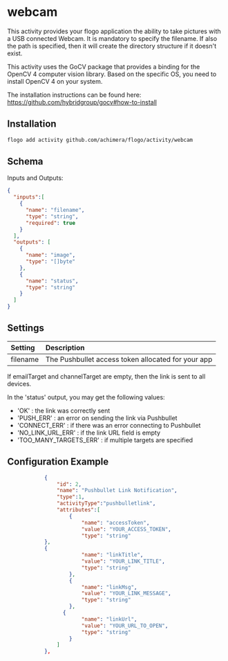 # webcam
This activity provides your flogo application the ability to take pictures with a USB connected Webcam.
It is mandatory to specify the filename. If also the path is specified, then it will create the directory structure if it doesn't exist.

This activity uses the GoCV package that provides a binding for the OpenCV 4 computer vision library. Based
on the specific OS, you need to install OpenCV 4 on your system. 

The installation instructions can be found here: https://github.com/hybridgroup/gocv#how-to-install

## Installation

```bash
flogo add activity github.com/achimera/flogo/activity/webcam
```

## Schema
Inputs and Outputs:

```json
{
  "inputs":[
    {
      "name": "filename",
      "type": "string",
      "required": true
    }
  ],
  "outputs": [
    {
      "name": "image",
      "type": "[]byte"
    },
  	{
      "name": "status",
      "type": "string"
    }
  ]
}
```
## Settings
| Setting      | Description    |
|:-------------|:---------------|        
| filename   | The Pushbullet access token allocated for your app |


If emailTarget and channelTarget are empty, then the link is sent to all devices. 

In the 'status' output, you may get the following values:
- 'OK' : the link was correctly sent
- 'PUSH_ERR' : an error on sending the link via Pushbullet
- 'CONNECT_ERR' : if there was an error connecting to Pushbullet
- 'NO_LINK_URL_ERR' : if the link URL field is empty
- 'TOO_MANY_TARGETS_ERR' : if multiple targets are specified


## Configuration Example

```json
            {  
            	"id": 2,
            	"name": "Pushbullet Link Notification",
            	"type":1,
            	"activityType":"pushbulletlink",
            	"attributes":[  
    				{
      					"name": "accessToken",
      					"value": "YOUR_ACCESS_TOKEN",
      					"type": "string"
            },
            {
      					"name": "linkTitle",
      					"value": "YOUR_LINK_TITLE",
      					"type": "string"
    				},
    				{
      					"name": "linkMsg",
      					"value": "YOUR_LINK_MESSAGE",
      					"type": "string"
    				},
    			  {
      					"name": "linkUrl",
      					"value": "YOUR_URL_TO_OPEN",
      					"type": "string"
    				}
            	]
         	},
```

